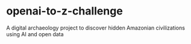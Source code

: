 # openai-to-z-challenge
A digital archaeology project to discover hidden Amazonian civilizations using AI and open data
